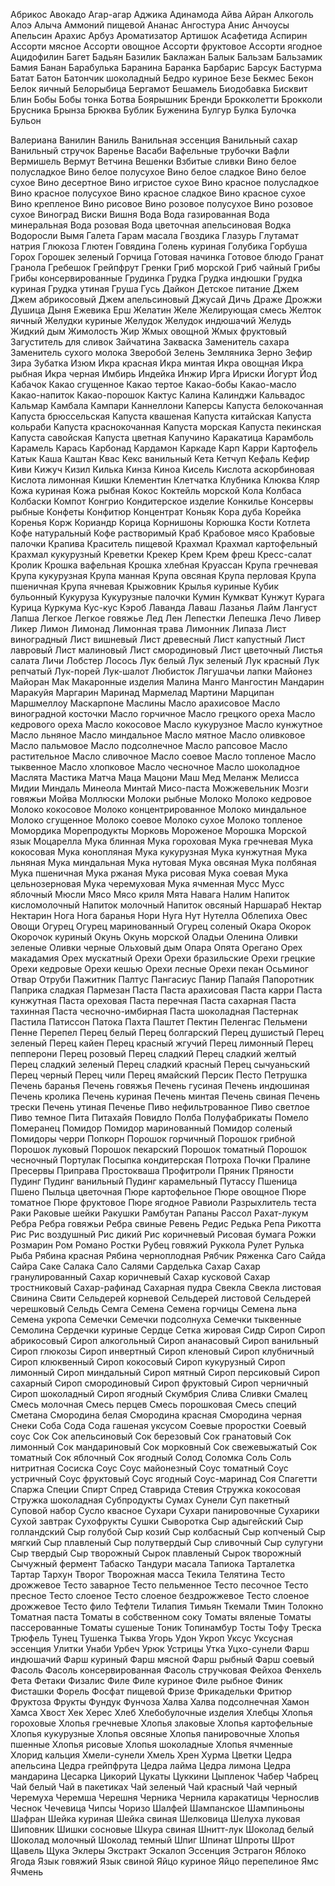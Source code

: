 Абрикос
Авокадо
Агар-агар
Аджика
Адинамода
Айва
Айран
Алкоголь
Алоэ
Алыча
Аммоний пищевой
Ананас
Ангостура
Анис
Анчоусы
Апельсин
Арахис
Арбуз
Ароматизатор
Артишок
Асафетида
Аспирин
Ассорти мясное
Ассорти овощное
Ассорти фруктовое
Ассорти ягодное
Ацидофилин
Багет
Бадьян
Базилик
Баклажан
Балык
Бальзам
Бальзамик
Бамия
Банан
Барабулька
Баранина
Баранка
Барбарис
Барсук
Бастурма
Батат
Батон
Батончик шоколадный
Бедро куриное
Безе
Бекмес
Бекон
Белок яичный
Белорыбица
Бергамот
Бешамель
Биодобавка
Бисквит
Блин
Бобы
Бобы тонка
Ботва
Боярышник
Бренди
Брокколетти
Брокколи
Брусника
Брынза
Брюква
Бублик
Буженина
Булгур
Булка
Булочка
Бульон

Валериана
Ванилин
Ваниль
Ванильная эссенция
Ванильный сахар
Ванильный стручок
Варенье
Васаби
Вафельные трубочки
Вафли
Вермишель
Вермут
Ветчина
Вешенки
Взбитые сливки
Вино белое полусладкое
Вино белое полусухое
Вино белое сладкое
Вино белое сухое
Вино десертное
Вино игристое сухое
Вино красное полусладкое
Вино красное полусухое
Вино красное сладкое
Вино красное сухое
Вино крепленое
Вино рисовое
Вино розовое полусухое
Вино розовое сухое
Виноград
Виски
Вишня
Вода
Вода газированная
Вода минеральная
Вода розовая
Вода цветочная апельсиновая
Водка
Водоросли
Вымя
Галета
Гарам масала
Гвоздика
Глазурь
Глутамат натрия
Глюкоза
Глютен
Говядина
Голень куриная
Голубика
Горбуша
Горох
Горошек зеленый
Горчица
Готовая начинка
Готовое блюдо
Гранат
Гранола
Гребешок
Грейпфрут
Гренки
Гриб морской
Гриб чайный
Грибы
Грибы консервированные
Грудинка
Грудка
Грудка индюшки
Грудка куриная
Грудка утиная
Груша
Гусь
Дайкон
Детское питание
Джем
Джем абрикосовый
Джем апельсиновый
Джусай
Дичь
Драже
Дрожжи
Душица
Дыня
Ежевика
Ерш
Желатин
Желе
Желирующая смесь
Желток яичный
Желудки куриные
Желудок
Желудок индюшачий
Желудь
Жидкий дым
Жимолость
Жир
Жмых овощной
Жмых фруктовый
Загуститель для сливок
Зайчатина
Закваска
Заменитель сахара
Заменитель сухого молока
Зверобой
Зелень
Земляника
Зерно
Зефир
Зира
Зубатка
Изюм
Икра красная
Икра минтая
Икра овощная
Икра рыбная
Икра черная
Имбирь
Индейка
Инжир
Ирга
Ириски
Йогурт
Йод
Кабачок
Какао сгущенное
Какао тертое
Какао-бобы
Какао-масло
Какао-напиток
Какао-порошок
Кактус
Калина
Калинджи
Кальвадос
Кальмар
Камбала
Кампари
Каннеллони
Каперсы
Капуста белокочанная
Капуста брюссельская
Капуста квашеная
Капуста китайская
Капуста кольраби
Капуста краснокочанная
Капуста морская
Капуста пекинская
Капуста савойская
Капуста цветная
Капучино
Каракатица
Карамболь
Карамель
Карась
Карбонад
Кардамон
Каркаде
Карп
Карри
Картофель
Катык
Каша
Каштан
Квас
Кекс ванильный
Кета
Кетчуп
Кефаль
Кефир
Киви
Кижуч
Кизил
Килька
Кинза
Киноа
Кисель
Кислота аскорбиновая
Кислота лимонная
Кишки
Клементин
Клетчатка
Клубника
Клюква
Кляр
Кожа куриная
Кожа рыбная
Кокос
Коктейль морской
Кола
Колбаса
Колбаски
Компот
Конгрио
Кондитерское изделие
Конкилье
Консервы рыбные
Конфеты
Конфитюр
Концентрат
Коньяк
Кора дуба
Корейка
Коренья
Корж
Кориандр
Корица
Корнишоны
Корюшка
Кости
Котлета
Кофе натуральный
Кофе растворимый
Краб
Крабовое мясо
Крабовые палочки
Крапива
Краситель пищевой
Крахмал
Крахмал картофельный
Крахмал кукурузный
Креветки
Крекер
Крем
Крем фреш
Кресс-салат
Кролик
Крошка вафельная
Крошка хлебная
Круассан
Крупа гречневая
Крупа кукурузная
Крупа манная
Крупа овсяная
Крупа перловая
Крупа пшеничная
Крупа ячневая
Крыжовник
Крылья куриные
Кубик бульонный
Кукуруза
Кукурузные палочки
Кумин
Кумкват
Кунжут
Курага
Курица
Куркума
Кус-кус
Кэроб
Лаванда
Лаваш
Лазанья
Лайм
Лангуст
Лапша
Легкое
Легкое говяжье
Лед
Лен
Лепестки
Лепешка
Лечо
Ливер
Ликер
Лимон
Лимонад
Лимонная трава
Лимонник
Липаза
Лист виноградный
Лист вишневый
Лист древесный
Лист капустный
Лист лавровый
Лист малиновый
Лист смородиновый
Лист цветочный
Листья салата
Личи
Лобстер
Лосось
Лук белый
Лук зеленый
Лук красный
Лук репчатый
Лук-порей
Лук-шалот
Любисток
Лягушачьи лапки
Майонез
Майоран
Мак
Макаронные изделия
Малина
Манго
Мангостин
Мандарин
Маракуйя
Маргарин
Маринад
Мармелад
Мартини
Марципан
Маршмеллоу
Маскарпоне
Маслины
Масло арахисовое
Масло виноградной косточки
Масло горчичное
Масло грецкого ореха
Масло кедрового ореха
Масло кокосовое
Масло кукурузное
Масло кунжутное
Масло льняное
Масло миндальное
Масло мятное
Масло оливковое
Масло пальмовое
Масло подсолнечное
Масло рапсовое
Масло растительное
Масло сливочное
Масло соевое
Масло топленое
Масло тыквенное
Масло хлопковое
Масло чесночное
Масло шоколадное
Маслята
Мастика
Матча
Маца
Мацони
Маш
Мед
Меланж
Мелисса
Мидии
Миндаль
Минеола
Минтай
Мисо-паста
Можжевельник
Мозги говяжьи
Мойва
Моллюски
Молоки рыбные
Молоко
Молоко кедровое
Молоко кокосовое
Молоко концентрированное
Молоко миндальное
Молоко сгущенное
Молоко соевое
Молоко сухое
Молоко топленое
Момордика
Морепродукты
Морковь
Мороженое
Морошка
Морской язык
Моцарелла
Мука блинная
Мука гороховая
Мука гречневая
Мука кокосовая
Мука конопляная
Мука кукурузная
Мука кунжутная
Мука льняная
Мука миндальная
Мука нутовая
Мука овсяная
Мука полбяная
Мука пшеничная
Мука ржаная
Мука рисовая
Мука соевая
Мука цельнозерновая
Мука черемуховая
Мука ячменная
Мусс
Мусс яблочный
Мюсли
Мясо
Мясо криля
Мята
Навага
Налим
Напиток кисломолочный
Напиток молочный
Напиток овсяный
Наршараб
Нектар
Нектарин
Нога
Нога баранья
Нори
Нуга
Нут
Нутелла
Облепиха
Овес
Овощи
Огурец
Огурец маринованный
Огурец соленый
Окара
Окорок
Окорочок куриный
Окунь
Окунь морской
Оладьи
Оленина
Оливки зеленые
Оливки черные
Ольховый дым
Опара
Опята
Орегано
Орех макадамия
Орех мускатный
Орехи
Орехи бразильские
Орехи грецкие
Орехи кедровые
Орехи кешью
Орехи лесные
Орехи пекан
Осьминог
Отвар
Отруби
Пажитник
Палтус
Пангасиус
Панир
Папайя
Папоротник
Паприка сладкая
Пармезан
Паста
Паста арахисовая
Паста карри
Паста кунжутная
Паста ореховая
Паста перечная
Паста сахарная
Паста тахинная
Паста чесночно-имбирная
Паста шоколадная
Пастернак
Пастила
Патиссон
Патока
Пахта
Паштет
Пектин
Пеленгас
Пельмени
Пенне
Перепел
Перец белый
Перец болгарский
Перец душистый
Перец зеленый
Перец кайен
Перец красный жгучий
Перец лимонный
Перец пепперони
Перец розовый
Перец сладкий
Перец сладкий желтый
Перец сладкий зеленый
Перец сладкий красный
Перец сычуаньский
Перец черный
Перец чили
Перец ямайский
Персик
Песто
Петрушка
Печень баранья
Печень говяжья
Печень гусиная
Печень индюшиная
Печень кролика
Печень куриная
Печень минтая
Печень свиная
Печень трески
Печень утиная
Печенье
Пиво нефильтрованное
Пиво светлое
Пиво темное
Пита
Питахайя
Повидло
Полба
Полуфабрикаты
Помело
Померанец
Помидор
Помидор маринованный
Помидор соленый
Помидоры черри
Попкорн
Порошок горчичный
Порошок грибной
Порошок луковый
Порошок пекарский
Порошок томатный
Порошок чесночный
Портулак
Посыпка кондитерская
Потроха
Почки
Пралине
Пресервы
Приправа
Простокваша
Профитроли
Пряник
Пряности
Пудинг
Пудинг ванильный
Пудинг карамельный
Путассу
Пшеница
Пшено
Пыльца цветочная
Пюре картофельное
Пюре овощное
Пюре томатное
Пюре фруктовое
Пюре ягодное
Равиоли
Разрыхлитель теста
Раки
Раковые шейки
Ракушки
Рамбутан
Рапаны
Рассол
Рахат-лукум
Ребра
Ребра говяжьи
Ребра свиные
Ревень
Редис
Редька
Репа
Рикотта
Рис
Рис воздушный
Рис дикий
Рис коричневый
Рисовая бумага
Рожки
Розмарин
Ром
Романо
Ростки
Рубец говяжий
Руккола
Рулет
Рулька
Рыба
Рябина красная
Рябина черноплодная
Рябчик
Ряженка
Саго
Сайда
Сайра
Саке
Салака
Сало
Салями
Сарделька
Сахар
Сахар гранулированный
Сахар коричневый
Сахар кусковой
Сахар тростниковый
Сахар-рафинад
Сахарная пудра
Свекла
Свекла листовая
Свинина
Свити
Сельдерей корневой
Сельдерей листовой
Сельдерей черешковый
Сельдь
Семга
Семена
Семена горчицы
Семена льна
Семена укропа
Семечки
Семечки подсолнуха
Семечки тыквенные
Семолина
Сердечки куриные
Сердце
Сетка жировая
Сидр
Сироп
Сироп абрикосовый
Сироп алкогольный
Сироп ананасовый
Сироп ванильный
Сироп глюкозы
Сироп инвертный
Сироп кленовый
Сироп клубничный
Сироп клюквенный
Сироп кокосовый
Сироп кукурузный
Сироп лимонный
Сироп миндальный
Сироп мятный
Сироп персиковый
Сироп сахарный
Сироп смородиновый
Сироп фруктовый
Сироп черничный
Сироп шоколадный
Сироп ягодный
Скумбрия
Слива
Сливки
Смалец
Смесь молочная
Смесь перцев
Смесь порошковая
Смесь специй
Сметана
Смородина белая
Смородина красная
Смородина черная
Снеки
Соба
Сода
Сода гашеная уксусом
Соевые проростки
Соевый соус
Сок
Сок апельсиновый
Сок березовый
Сок гранатовый
Сок лимонный
Сок мандариновый
Сок морковный
Сок свежевыжатый
Сок томатный
Сок яблочный
Сок ягодный
Солод
Соломка
Соль
Соль нитритная
Сосиска
Соус
Соус майонезный
Соус томатный
Соус устричный
Соус фруктовый
Соус ягодный
Соус-маринад
Соя
Спагетти
Спаржа
Специи
Спирт
Спред
Ставрида
Стевия
Стружка кокосовая
Стружка шоколадная
Субпродукты
Сумах
Сунели
Суп пакетный
Суповой набор
Сусло квасное
Сухари
Сухари панировочные
Сухарики
Сухой завтрак
Сухофрукты
Сушки
Сыворотка
Сыр адыгейский
Сыр голландский
Сыр голубой
Сыр козий
Сыр колбасный
Сыр копченый
Сыр мягкий
Сыр плавленый
Сыр полутвердый
Сыр сливочный
Сыр сулугуни
Сыр твердый
Сыр творожный
Сырок плавленый
Сырок творожный
Сычужный фермент
Табаско
Тандури масала
Тапиока
Тарталетка
Тартар
Тархун
Творог
Творожная масса
Текила
Телятина
Тесто дрожжевое
Тесто заварное
Тесто пельменное
Тесто песочное
Тесто пресное
Тесто слоеное
Тесто слоеное бездрожжевое
Тесто слоеное дрожжевое
Тесто фило
Тефтели
Тилапия
Тимьян
Ткемали
Тмин
Толокно
Томатная паста
Томаты в собственном соку
Томаты вяленые
Томаты пассерованные
Томаты сушеные
Тоник
Топинамбур
Тосты
Тофу
Треска
Трюфель
Тунец
Тушенка
Тыква
Угорь
Удон
Укроп
Уксус
Уксусная эссенция
Улитки
Унаби
Урбеч
Урюк
Устрицы
Утка
Уцхо-сунели
Фарш индюшачий
Фарш куриный
Фарш мясной
Фарш рыбный
Фарш соевый
Фасоль
Фасоль консервированная
Фасоль стручковая
Фейхоа
Фенхель
Фета
Фетаки
Физалис
Филе
Филе куриное
Филе рыбное
Финик
Фисташки
Форель
Фосфат пищевой
Фризе
Фрикадельки
Фритюр
Фруктоза
Фрукты
Фундук
Фунчоза
Халва
Халва подсолнечная
Хамон
Хамса
Хвост
Хек
Херес
Хлеб
Хлебобулочные изделия
Хлебцы
Хлопья гороховые
Хлопья гречневые
Хлопья злаковые
Хлопья картофельные
Хлопья кукурузные
Хлопья овсяные
Хлопья панировочные
Хлопья пшенные
Хлопья рисовые
Хлопья шоколадные
Хлопья ячменные
Хлорид кальция
Хмели-сунели
Хмель
Хрен
Хурма
Цветки
Цедра апельсина
Цедра грейпфрута
Цедра лайма
Цедра лимона
Цедра мандарина
Цесарка
Цикорий
Цукаты
Цуккини
Цыпленок
Чабер
Чабрец
Чай белый
Чай в пакетиках
Чай зеленый
Чай красный
Чай черный
Черемуха
Черемша
Черешня
Черника
Чернила каракатицы
Чернослив
Чеснок
Чечевица
Чипсы
Чоризо
Шалфей
Шампанское
Шампиньоны
Шафран
Шейка куриная
Шейка свиная
Шелковица
Шелуха луковая
Шиповник
Шишки сосновые
Шкура свиная
Шнитт-лук
Шоколад белый
Шоколад молочный
Шоколад темный
Шпиг
Шпинат
Шпроты
Шрот
Щавель
Щука
Эклеры
Экстракт
Эскалоп
Эссенция
Эстрагон
Яблоко
Ягода
Язык говяжий
Язык свиной
Яйцо куриное
Яйцо перепелиное
Ямс
Ячмень
